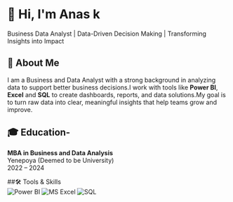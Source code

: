 # 👋 Hi, I'm Anas k    
Business Data Analyst | Data-Driven Decision Making | Transforming Insights into Impact  

## 🌟 About Me
I am a Business and Data Analyst with a strong background in analyzing data to support better business decisions.I work with tools like **Power BI**, **Excel** and **SQL** to create dashboards, reports, and data solutions.My goal is to turn raw data into clear, meaningful insights that help teams grow and improve.

## 🎓 Education- 
**MBA in Business and Data Analysis**   
Yenepoya (Deemed to be University)    
2022 – 2024

##🛠 Tools & Skills  
![Power BI](https://img.shields.io/badge/-Power%20BI-239120?logo=Power-BI&logoColor=white) 
![MS Excel](https://img.shields.io/badge/-Excel-217346?logo=Microsoft-Excel&logoColor=white) 
![SQL](https://img.shields.io/badge/-SQL-CC2927?logo=MySQL&logoColor=white) 
